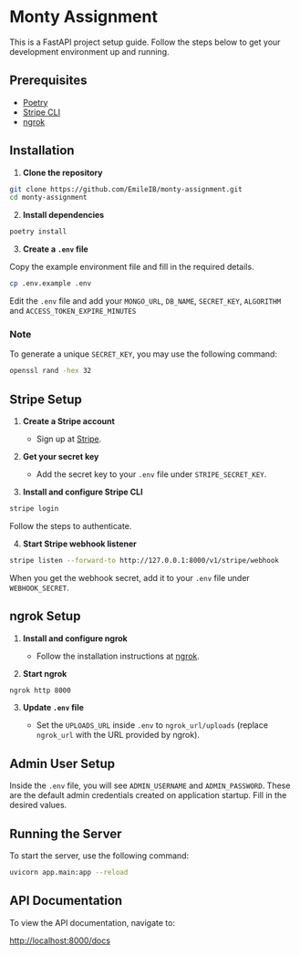 
# Monty Assignment

This is a FastAPI project setup guide. Follow the steps below to get your development environment up and running.

## Prerequisites

- [Poetry](https://python-poetry.org/docs/#installation)
- [Stripe CLI](https://docs.stripe.com/stripe-cli)
- [ngrok](https://ngrok.com/download)

## Installation

1. **Clone the repository**

```bash
git clone https://github.com/EmileIB/monty-assignment.git
cd monty-assignment
```

2. **Install dependencies**

```bash
poetry install
```

3. **Create a `.env` file**

Copy the example environment file and fill in the required details.

```bash
cp .env.example .env
```

Edit the `.env` file and add your `MONGO_URL`, `DB_NAME`, `SECRET_KEY`, `ALGORITHM` and `ACCESS_TOKEN_EXPIRE_MINUTES`

### Note
To generate a unique `SECRET_KEY`, you may use the following command:
```bash
openssl rand -hex 32
```

## Stripe Setup

1. **Create a Stripe account**

   - Sign up at [Stripe](https://stripe.com/).

2. **Get your secret key**

   - Add the secret key to your `.env` file under `STRIPE_SECRET_KEY`.

3. **Install and configure Stripe CLI**

```bash
stripe login
```

Follow the steps to authenticate.

4. **Start Stripe webhook listener**

```bash
stripe listen --forward-to http://127.0.0.1:8000/v1/stripe/webhook
```

When you get the webhook secret, add it to your `.env` file under `WEBHOOK_SECRET`.

## ngrok Setup

1. **Install and configure ngrok**

   - Follow the installation instructions at [ngrok](https://ngrok.com/download).

2. **Start ngrok**

```bash
ngrok http 8000
```

3. **Update `.env` file**

   - Set the `UPLOADS_URL` inside `.env` to `ngrok_url/uploads` (replace `ngrok_url` with the URL provided by ngrok).

## Admin User Setup

Inside the `.env` file, you will see `ADMIN_USERNAME` and `ADMIN_PASSWORD`. These are the default admin credentials created on application startup. Fill in the desired values.

## Running the Server

To start the server, use the following command:

```bash
uvicorn app.main:app --reload
```

## API Documentation

To view the API documentation, navigate to:

[http://localhost:8000/docs](http://localhost:8000/docs)

